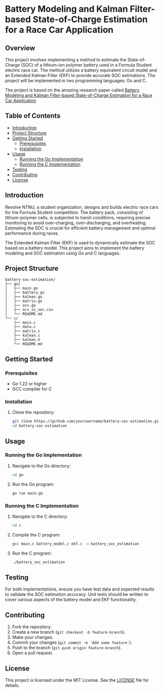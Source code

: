 # Battery Modeling and Kalman Filter-based State-of-Charge Estimation for a Race Car Application

## Overview

This project involves implementing a method to estimate the State-of-Charge (SOC) of a lithium-ion polymer battery used in a Formula Student electric race car. The method utilizes a battery equivalent circuit model and an Extended Kalman Filter (EKF) to provide accurate SOC estimations. The project will be implemented in two programming languages: Go and C.

The project is based on the amazing research paper called [Battery Modeling and Kalman Filter-based State-of-Charge Estimation for a Race Car Application](https://www.researchgate.net/publication/317538604_Battery_Modeling_and_Kalman_Filter-based_State-of-Charge_Estimation_for_a_Race_Car_Application)


## Table of Contents

- [Introduction](#introduction)
- [Project Structure](#project-structure)
- [Getting Started](#getting-started)
  - [Prerequisites](#prerequisites)
  - [Installation](#installation)
- [Usage](#usage)
  - [Running the Go Implementation](#running-the-go-implementation)
  - [Running the C Implementation](#running-the-c-implementation)
- [Testing](#testing)
- [Contributing](#contributing)
- [License](#license)

## Introduction

Revolve NTNU, a student organization, designs and builds electric race cars for the Formula Student competition. The battery pack, consisting of lithium-polymer cells, is subjected to harsh conditions, requiring precise monitoring to avoid over-charging, over-discharging, and overheating. Estimating the SOC is crucial for efficient battery management and optimal performance during races.

The Extended Kalman Filter (EKF) is used to dynamically estimate the SOC based on a battery model. This project aims to implement the battery modeling and SOC estimation using Go and C languages.

## Project Structure

```
battery-soc-estimation/
├── go/
│   ├── main.go
│   ├── battery.go
│   ├── kalman.go
│   ├── matrix.go
│   ├── ocv.go
│   ├── ocv_vs_soc.csv
│   └── README.md
└── c/
    ├── main.c
    ├── data.c
    ├── matrix.c
    ├── kalman.c
    ├── kalman.h
    └── README.md
```

## Getting Started

### Prerequisites

- Go 1.22 or higher
- GCC compiler for C

### Installation

1. Clone the repository:
   ```bash
   git clone https://github.com/yourusername/battery-soc-estimation.git
   cd battery-soc-estimation
   ```

## Usage

### Running the Go Implementation

1. Navigate to the Go directory:
   ```bash
   cd go
   ```

2. Run the Go program:
   ```bash
   go run main.go
   ```

### Running the C Implementation

1. Navigate to the C directory:
   ```bash
   cd c
   ```

2. Compile the C program:
   ```bash
   gcc main.c battery_model.c ekf.c -o battery_soc_estimation
   ```

3. Run the C program:
   ```bash
   ./battery_soc_estimation
   ```

## Testing

For both implementations, ensure you have test data and expected results to validate the SOC estimation accuracy. Unit tests should be written to cover various aspects of the battery model and EKF functionality.

## Contributing

1. Fork the repository.
2. Create a new branch (`git checkout -b feature-branch`).
3. Make your changes.
4. Commit your changes (`git commit -m 'Add some feature'`).
5. Push to the branch (`git push origin feature-branch`).
6. Open a pull request.

## License

This project is licensed under the MIT License. See the [LICENSE](LICENSE) file for details.
